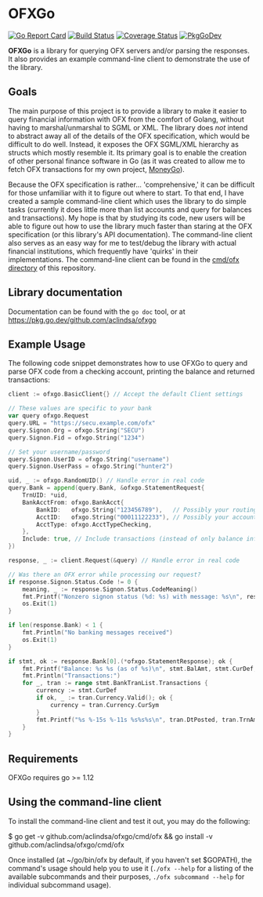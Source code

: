 # OFXGo

[![Go Report Card](https://goreportcard.com/badge/github.com/aclindsa/ofxgo)](https://goreportcard.com/report/github.com/aclindsa/ofxgo)
[![Build Status](https://github.com/aclindsa/ofxgo/workflows/ofxgo%20CI%20Test/badge.svg?branch=master)](https://github.com/aclindsa/ofxgo/actions?query=workflow%3A%22ofxgo+CI+Test%22+branch%3Amaster)
[![Coverage Status](https://coveralls.io/repos/github/aclindsa/ofxgo/badge.svg?branch=master)](https://coveralls.io/github/aclindsa/ofxgo?branch=master)
[![PkgGoDev](https://pkg.go.dev/badge/github.com/aclindsa?ofxgo)](https://pkg.go.dev/github.com/aclindsa/ofxgo)

**OFXGo** is a library for querying OFX servers and/or parsing the responses. It
also provides an example command-line client to demonstrate the use of the
library.

## Goals

The main purpose of this project is to provide a library to make it easier to
query financial information with OFX from the comfort of Golang, without having
to marshal/unmarshal to SGML or XML. The library does *not* intend to abstract
away all of the details of the OFX specification, which would be difficult to do
well. Instead, it exposes the OFX SGML/XML hierarchy as structs which mostly
resemble it. Its primary goal is to enable the creation of other personal
finance software in Go (as it was created to allow me to fetch OFX transactions
for my own project, [MoneyGo](https://github.com/aclindsa/moneygo)).

Because the OFX specification is rather... 'comprehensive,' it can be difficult
for those unfamiliar with it to figure out where to start. To that end, I have
created a sample command-line client which uses the library to do simple tasks
(currently it does little more than list accounts and query for balances and
transactions). My hope is that by studying its code, new users will be able to
figure out how to use the library much faster than staring at the OFX
specification (or this library's API documentation). The command-line client
also serves as an easy way for me to test/debug the library with actual
financial institutions, which frequently have 'quirks' in their implementations.
The command-line client can be found in the [cmd/ofx
directory](https://github.com/aclindsa/ofxgo/tree/master/cmd/ofx) of this
repository.

## Library documentation

Documentation can be found with the `go doc` tool, or at
https://pkg.go.dev/github.com/aclindsa/ofxgo

## Example Usage

The following code snippet demonstrates how to use OFXGo to query and parse
OFX code from a checking account, printing the balance and returned transactions:

```go
client := ofxgo.BasicClient{} // Accept the default Client settings

// These values are specific to your bank
var query ofxgo.Request
query.URL = "https://secu.example.com/ofx"
query.Signon.Org = ofxgo.String("SECU")
query.Signon.Fid = ofxgo.String("1234")

// Set your username/password
query.Signon.UserID = ofxgo.String("username")
query.Signon.UserPass = ofxgo.String("hunter2")

uid, _ := ofxgo.RandomUID() // Handle error in real code
query.Bank = append(query.Bank, &ofxgo.StatementRequest{
	TrnUID: *uid,
	BankAcctFrom: ofxgo.BankAcct{
		BankID:   ofxgo.String("123456789"),   // Possibly your routing number
		AcctID:   ofxgo.String("00011122233"), // Possibly your account number
		AcctType: ofxgo.AcctTypeChecking,
	},
	Include: true, // Include transactions (instead of only balance information)
})

response, _ := client.Request(&query) // Handle error in real code

// Was there an OFX error while processing our request?
if response.Signon.Status.Code != 0 {
	meaning, _ := response.Signon.Status.CodeMeaning()
	fmt.Printf("Nonzero signon status (%d: %s) with message: %s\n", response.Signon.Status.Code, meaning, response.Signon.Status.Message)
	os.Exit(1)
}

if len(response.Bank) < 1 {
	fmt.Println("No banking messages received")
	os.Exit(1)
}

if stmt, ok := response.Bank[0].(*ofxgo.StatementResponse); ok {
	fmt.Printf("Balance: %s %s (as of %s)\n", stmt.BalAmt, stmt.CurDef, stmt.DtAsOf)
	fmt.Println("Transactions:")
	for _, tran := range stmt.BankTranList.Transactions {
		currency := stmt.CurDef
		if ok, _ := tran.Currency.Valid(); ok {
			currency = tran.Currency.CurSym
		}
		fmt.Printf("%s %-15s %-11s %s%s%s\n", tran.DtPosted, tran.TrnAmt.String()+" "+currency.String(), tran.TrnType, tran.Name, tran.Payee.Name, tran.Memo)
	}
}
```

## Requirements

OFXGo requires go >= 1.12

## Using the command-line client

To install the command-line client and test it out, you may do the following:

$ go get -v github.com/aclindsa/ofxgo/cmd/ofx && go install -v github.com/aclindsa/ofxgo/cmd/ofx

Once installed (at ~/go/bin/ofx by default, if you haven't set $GOPATH), the
command's usage should help you to use it (`./ofx --help` for a listing of the
available subcommands and their purposes, `./ofx subcommand --help` for
individual subcommand usage).
